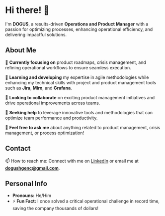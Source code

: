 # Hi there! 👋

I'm **DOGUS**, a results-driven **Operations and Product Manager** with a passion for optimizing processes, enhancing operational efficiency, and delivering impactful solutions.

## About Me

🔭 **Currently focusing on** product roadmaps, crisis management, and refining operational workflows to ensure seamless execution.

🌱 **Learning and developing** my expertise in agile methodologies while enhancing my technical skills with project and product management tools such as **Jira**, **Miro**, and **Grafana**.

👯 **Looking to collaborate** on exciting product management initiatives and drive operational improvements across teams.

🤔 **Seeking help** to leverage innovative tools and methodologies that can optimize team performance and productivity.

💬 **Feel free to ask me** about anything related to product management, crisis management, or process optimization!

## Contact

📫 How to reach me: Connect with me on [LinkedIn]([your-linkedin-profile](https://www.linkedin.com/in/do%C4%9Fu%C5%9F-gen%C3%A7-25878154/)) or email me at **dogushgenc@gmail.com**.

## Personal Info

- **Pronouns:** He/Him
- ⚡ **Fun Fact:** I once solved a critical operational challenge in record time, saving the company thousands of dollars!
